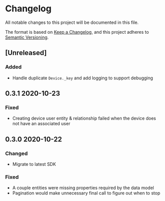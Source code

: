 # Changelog

All notable changes to this project will be documented in this file.

The format is based on [Keep a Changelog](https://keepachangelog.com/en/1.0.0/),
and this project adheres to
[Semantic Versioning](https://semver.org/spec/v2.0.0.html).

## [Unreleased]

### Added

- Handle duplicate `Device._key` and add logging to support debugging

## 0.3.1 2020-10-23

### Fixed

- Creating device user entity & relationship failed when the device does not
  have an associated user

## 0.3.0 2020-10-22

### Changed

- Migrate to latest SDK

### Fixed

- A couple entities were missing properties required by the data model
- Pagination would make unnecessary final call to figure out when to stop
